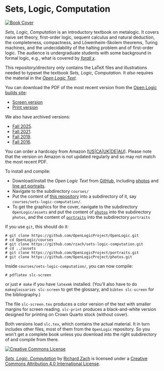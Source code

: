 # Sets, Logic, Computation

[![Book Cover](https://slc.openlogicproject.org/slc.png)](https://slc.openlogicproject.org/slc-screen.pdf)

_Sets, Logic, Computation_ is an introductory textbook on metalogic.
It covers naive set theory, first-order logic, sequent calculus and
natural deduction, the completeness, compactness, and Löwenheim-Skolem
theorems, Turing machines, and the undecidability of the halting
problem and of first-order logic. The audience is undergraduate
students with some background in formal logic, e.g., what is covered
by _[forall x](https://forallx.openlogicproject.org)_.

This repository/directory only contains the LaTeX files and
illustrations needed to typeset the textbook _Sets, Logic,
Computation_. It *also* requires the material in the _[Open Logic
Text](https://github.com/OpenLogicProject/OpenLogic/)_.

You can download the PDF of the most recent version from the [Open
Logic builds site](https://builds.openlogicproject.org/):

- [Screen version](https://slc.openlogicproject.org/slc-screen.pdf)
- [Print version](https://slc.openlogicproject.org/slc-print.pdf)

We also have archived versions:

- <a
  href="https://slc.openlogicproject.org/archives/f25/slc-screen.pdf"
  rel="nofollow">Fall
  2025</a>.
- <a
  href="https://slc.openlogicproject.org/archives/f21/slc-screen.pdf"
  rel="nofollow">Fall
  2021</a>.
- <a
  href="https://slc.openlogicproject.org/archives/f19/slc-screen.pdf"
  rel="nofollow">Fall
  2019</a>.
- <a
  href="https://slc.openlogicproject.org/archives/f16/slc-screen.pdf"
  rel="nofollow">Fall
  2016</a>.

You can order a hardcopy from
Amazon
[[US](https://www.amazon.com/dp/B099C47ND8)|[CA](https://www.amazon.ca/dp/B099C47ND8)|[UK](https://www.amazon.co.uk/dp/B099C47ND8)|[DE](https://www.amazon.de/dp/B099C47ND8)|[AU](https://www.amazon.com.au/dp/B099C47ND8)].
Please note that the version on Amazon is not updated regularly and so
may not match the most recent PDF.

To install and compile:

- Download/install the _Open Logic Text_ from
  [GitHub](https://github.com/OpenLogicProject/OpenLogic/), including [photos](https://github.com/OpenLogicProject/photos) and [line art portraits](https://github.com/OpenLogicProject/portraits).
- Navigate to the subdirectory `courses/`
- Put the content of [this repository](https://github.com/rzach/sets-logic-computation) into a subdirectory of it, say
  `courses/sets-logic-computation/`.
- To get the graphics for the cover, navigate to the subdirectory `OpenLogic/assets` and put the content of [`photos`](https://github.com/OpenLogicProject/photos) into the subdirectory `photos`, and the content of [`portraits`](https://github.com/OpenLogicProject/portraits) into the subdirectory `portraits`

If you use `git`, this should do it:
```
# git clone https://github.com/OpenLogicProject/OpenLogic.git
# cd OpenLogic/courses
# git clone https://github.com/rzach/sets-logic-computation.git
# cd ../assets
# git clone https://github.com/OpenLogicProject/portraits.git
# git clone https://github.com/OpenLogicProject/photos.git
```
Inside `courses/sets-logic-computation/`, you can now compile:
```
# pdflatex slc-screen
```
or just `# make` if you have `latexmk` installed. (You'll also have to
do `makeglossaries slc-screen` to get the glossary, and `bibtex
slc-screen` for the bibliography.)

The file `slc-screen.tex` produces a color version of the text
with smaller margins for screen reading. `slc-print` produces a
black-and-white version designed for printing on Crown Quarto stock
(without cover).

Both versions load `slc.tex`, which contains the actual
material. It in turn includes other files, most of them from the
`OpenLogic` repository. So you won't get a complete book unless you
download into the right subdirectory of and compile from there.

[![Creative Commons License](https://mirrors.creativecommons.org/presskit/buttons/88x31/png/by.png)](https://creativecommons.org/licenses/by/4.0/) 

_[Sets, Logic, Computation](https://slc.openlogicproject.org/)_ by [Richard
Zach](https://richardzach.org/) is licensed under a [Creative
Commons Attribution 4.0 International
License](https://creativecommons.org/licenses/by/4.0/).
